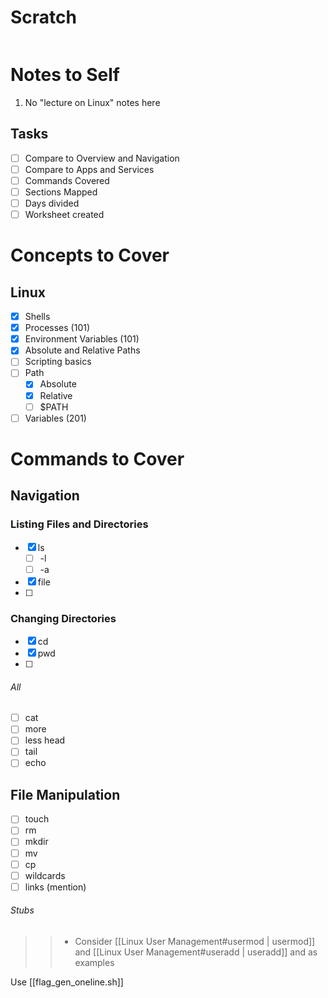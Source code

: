 # Scratch

```Scratch

```

# Notes to Self

1. No "lecture on Linux" notes here

## Tasks

- [ ] Compare to Overview and Navigation
- [ ] Compare to Apps and Services
- [ ] Commands Covered
- [ ] Sections Mapped
- [ ] Days divided
- [ ] Worksheet created

# Concepts to Cover

## Linux

- [x] Shells
- [x] Processes (101)
- [x] Environment Variables (101)
- [x] Absolute and Relative Paths
- [ ] Scripting basics
- [ ] Path
	- [x] Absolute
	- [x] Relative
	- [ ] $PATH
- [ ] Variables (201)

# Commands to Cover

## Navigation

### Listing Files and Directories
 - [x] ls
	 - [ ] -l
	 - [ ] -a
- [x] file
- [ ] 
### Changing Directories

- [x] cd
- [x] pwd
- [ ] 

###### All

- [ ] cat
- [ ] more
- [ ] less head
- [ ] tail
- [ ] echo

## File Manipulation

- [ ] touch
- [ ] rm
- [ ] mkdir
- [ ] mv
- [ ] cp
- [ ] wildcards
- [ ] links (mention)

###### Stubs

> > -  Consider [[Linux User Management#usermod | usermod]] and [[Linux User Management#useradd | useradd]] and as examples

Use [[flag_gen_oneline.sh]]
